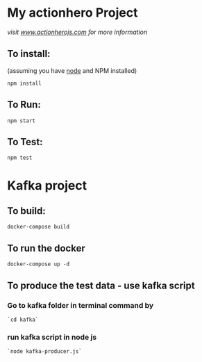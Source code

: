 # My actionhero Project

*visit www.actionherojs.com for more information*

## To install:
(assuming you have [node](http://nodejs.org/) and NPM installed)

`npm install`

## To Run:
`npm start`

## To Test:
`npm test`

# Kafka project

## To build:
 `docker-compose build`

## To run the docker
 `docker-compose up -d`

## To produce the test data - use kafka script
 ### Go to kafka folder in terminal command by
    `cd kafka`
  ### run kafka script in node js
    `node kafka-producer.js`

